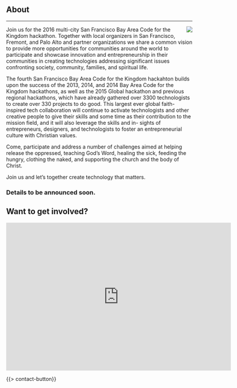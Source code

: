 ﻿## About
---
<img src="{{assets}}/images/earth.jpg" style="float:right"/>

Join us for the 2016 multi-city San Francisco Bay Area Code for the Kingdom hackathon. Together with local organizers in San Francisco, Fremont, and Palo Alto and partner organizations we share a common vision to provide more opportunities for communities around the world to participate and showcase innovation and entrepreneurship in their communities in creating technologies addressing significant issues confronting society, community, families, and spiritual life.

The fourth San Francisco Bay Area Code for the Kingdom hackahton builds upon the success of the 2013, 2014, and 2014 Bay Area Code for the Kingdom hackathons, as well as the 2015 Global hackathon and previous regional hackathons, which have already gathered over 3300 technologists to create over 330 projects to do good. This largest ever global faith-inspired tech collaboration will continue to activate technologists and other creative people to give their skills and some time as their contribution to the mission field, and it will also leverage the skills and in- sights of entrepreneurs, designers, and technologists to foster an entrepreneurial culture with Christian values.

Come, participate and address a number of challenges aimed at helping release the oppressed, teaching God’s Word, healing the sick, feeding the hungry, clothing the naked, and supporting the church and the body of Christ. 

Join us and let’s together create technology that matters.

### Details to be announced soon. 

## Want to get involved?

<iframe src="https://docs.google.com/forms/d/e/1FAIpQLScVOchxM-ENO_qI7qKmEXP1ZanSyteFCnq4pKbCQCHdO-3srw/viewform?embedded=true" width="608" height="400" frameborder="0" marginheight="608" marginwidth="400">Loading...</iframe>

{{> contact-button}}
